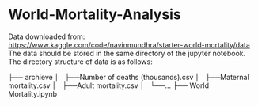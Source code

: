 # World-Mortality-Analysis
Data downloaded from: https://www.kaggle.com/code/navinmundhra/starter-world-mortality/data
The data should be stored in the same directory of the jupyter notebook. 
The directory structure of data is as follows:

├── archieve
│   ├──Number of deaths (thousands).csv
│   ├──Maternal mortality.csv
│   ├──Adult mortality.csv
│   └──...
├── World Mortality.ipynb
